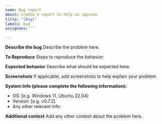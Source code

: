 ```yaml
---
name: Bug report
about: Create a report to help us improve
title: "[Bug]"
labels: bug
assignees: ''

---
```


**Describe the bug**
Describe the problem here.

**To Reproduce**
Steps to reproduce the behavior:

**Expected behavior**
Describe what should be expected here.

**Screenshots**
If applicable, add screenshots to help explain your problem.

**System Info (please complete the following information):**
 - OS: [e.g. Windows 11, Ubuntu 22.04]
 - Version: [e.g. v0.7.2]
 - Any other relevant info: 

**Additional context**
Add any other context about the problem here.
